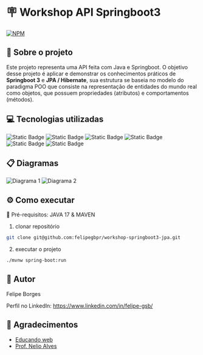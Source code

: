 # 🪧 Workshop API Springboot3
[![NPM](https://img.shields.io/npm/l/react)](https://github.com/felipegbpr/workshop-springboot3-jpa/blob/main/LICENSE)

## 📃 Sobre o projeto 

Este projeto representa uma API feita com Java e Springboot. O objetivo desse projeto é aplicar e demonstrar os conhecimentos práticos de **Springboot 3** e **JPA / Hibernate**,
sua estrutura se baseia no modelo do paradigma POO que consiste na representação de entidades do mundo real como objetos, que possuem propriedades (atributos) e comportamentos (métodos). 

## 💻 Tecnologias utilizadas
![Static Badge](https://img.shields.io/badge/JAVA-lang?style=for-the-badge&logo=java&logoSize=amg&color=black)
![Static Badge](https://img.shields.io/badge/Spring_Boot-framework?style=for-the-badge&logo=spring&logoSize=amg&color=black) 
![Static Badge](https://img.shields.io/badge/Maven-lib?style=for-the-badge&logo=maven&logoSize=amg&color=black)
![Static Badge](https://img.shields.io/badge/Postgres-database?style=for-the-badge&logo=postgresql&logoSize=amg&color=black)
![Static Badge](https://img.shields.io/badge/H2_DATABASE-database?style=for-the-badge&logo=h2database&logoSize=amg&color=black)
![Static Badge](https://img.shields.io/badge/JPA_%2F_HIBERNATE-ORM?style=for-the-badge&logo=hibernate&logoColor=yellow&color=black)

## 📋 Diagramas
![Diagrama 1](https://github.com/felipegbpr/assets/blob/main/diagrama-uml1-cursojava-edw.png)
![Diagrama 2](https://github.com/felipegbpr/assets/blob/main/diagrama-uml2-cursojava-edw.png)

## ⚙️ Como executar
🚩 Pré-requisitos: JAVA 17 & MAVEN

1. clonar repositório
```bash
git clone git@github.com:felipegbpr/workshop-springboot3-jpa.git    
```
2. executar o projeto
```bash
./mvnw spring-boot:run   
```
   
## 👔 Autor

Felipe Borges

Perfil no LinkedIn: https://www.linkedin.com/in/felipe-gsb/

## 💭 Agradecimentos
- [Educando web](https://devsuperior.com.br/)
- [Prof. Nelio Alves](https://github.com/acenelio/)
